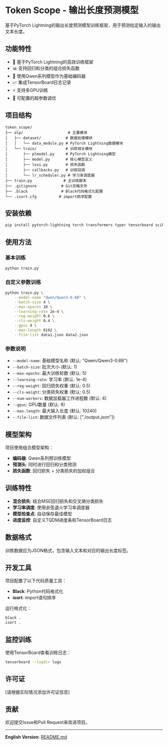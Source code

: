 # Token Scope - 输出长度预测模型

基于PyTorch Lightning的输出长度预测模型训练框架，用于预测给定输入的输出文本长度。

## 功能特性

- 🚀 基于PyTorch Lightning的高效训练框架
- 📊 支持回归和分类的组合损失函数
- 🔧 使用Qwen系列模型作为基础编码器
- 📈 集成TensorBoard日志记录
- ⚡ 支持多GPU训练
- 🎯 可配置的超参数调优

## 项目结构

```
token_scope/
├── olp/                    # 主要模块
│   ├── dataset/           # 数据处理模块
│   │   └── data_module.py # PyTorch Lightning数据模块
│   └── train/             # 训练相关模块
│       ├── plmodel.py     # PyTorch Lightning模型
│       ├── model.py       # 核心模型定义
│       ├── loss.py        # 损失函数
│       ├── callbacks.py   # 训练回调
│       └── lr_scheduler.py # 学习率调度器
├── train.py              # 主训练脚本
├── .gitignore           # Git忽略文件
├── .black               # Black代码格式化配置
└── .isort.cfg          # import排序配置
```

## 安装依赖

```bash
pip install pytorch-lightning torch transformers typer tensorboard scikit-learn
```

## 使用方法

### 基本训练

```bash
python train.py
```

### 自定义参数训练

```bash
python train.py \
    --model-name "Qwen/Qwen3-0.6B" \
    --batch-size 4 \
    --max-epochs 10 \
    --learning-rate 2e-4 \
    --reg-weight 0.6 \
    --cls-weight 0.4 \
    --gpus 4 \
    --max-length 8192 \
    --file-list data1.json data2.json
```

### 参数说明

- `--model-name`: 基础模型名称 (默认: "Qwen/Qwen3-0.6B")
- `--batch-size`: 批次大小 (默认: 1)
- `--max-epochs`: 最大训练轮数 (默认: 5)
- `--learning-rate`: 学习率 (默认: 1e-4)
- `--reg-weight`: 回归损失权重 (默认: 0.5)
- `--cls-weight`: 分类损失权重 (默认: 0.5)
- `--num-workers`: 数据加载器工作进程数 (默认: 4)
- `--gpus`: GPU数量 (默认: 8)
- `--max-length`: 最大输入长度 (默认: 10240)
- `--file-list`: 数据文件列表 (默认: ["./output.json"])

## 模型架构

项目使用组合模型架构：
- **编码器**: Qwen系列预训练模型
- **预测头**: 同时进行回归和分类预测
- **损失函数**: 回归损失 + 分类损失的加权组合

## 训练特性

- **混合损失**: 结合MSE回归损失和交叉熵分类损失
- **学习率调度**: 使用余弦退火学习率调度器
- **模型检查点**: 自动保存最佳模型
- **进度监控**: 自定义TQDM进度条和TensorBoard日志

## 数据格式

训练数据应为JSON格式，包含输入文本和对应的输出长度标签。

## 开发工具

项目配置了以下代码质量工具：
- **Black**: Python代码格式化
- **isort**: import语句排序

运行格式化：
```bash
black .
isort .
```

## 监控训练

使用TensorBoard查看训练日志：
```bash
tensorboard --logdir logs
```

## 许可证

[请根据实际情况添加许可证信息]

## 贡献

欢迎提交Issue和Pull Request来改进项目。

---

**English Version**: [README.md](README.md)
